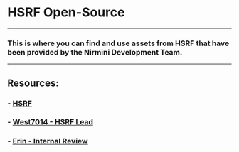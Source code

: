 # HSRF Open-Source
---
### This is where you can find and use assets from HSRF that have been provided by the Nirmini Development Team.
---
## Resources:
### - [HSRF](https://www.roblox.com/games/126199673452085)
### - [West7014 - HSRF Lead](https://github.com/thatWest7014)
### - [Erin - Internal Review](https://github.com/Aaron-NERF)
